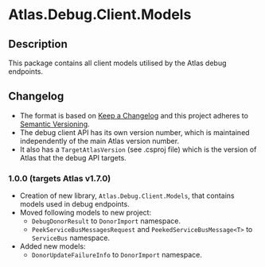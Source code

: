 ﻿# Atlas.Debug.Client.Models

## Description
This package contains all client models utilised by the Atlas debug endpoints.

## Changelog
- The format is based on [Keep a Changelog](https://keepachangelog.com/en/1.0.0/) and this project adheres to [Semantic Versioning](https://semver.org/spec/v2.0.0.html).
- The debug client API has its own version number, which is maintained independently of the main Atlas version number.
- It also has a `TargetAtlasVersion` (see .csproj file) which is the version of Atlas that the debug API targets.

### 1.0.0 (targets Atlas v1.7.0)
* Creation of new library, `Atlas.Debug.Client.Models`, that contains models used in debug endpoints.
* Moved following models to new project:
    * `DebugDonorResult` to `DonorImport` namespace.
    * `PeekServiceBusMessagesRequest` and `PeekedServiceBusMessage<T>` to `ServiceBus` namespace.
* Added new models:
    * `DonorUpdateFailureInfo` to `DonorImport` namespace.